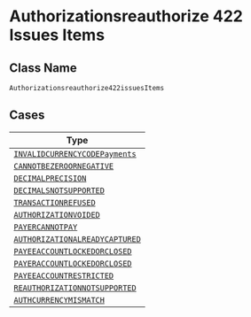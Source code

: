 
# Authorizationsreauthorize 422 Issues Items

## Class Name

`Authorizationsreauthorize422issuesItems`

## Cases

| Type |
|  --- |
| [`INVALIDCURRENCYCODEPayments`](../../../doc/models/invalidcurrencycode-payments.md) |
| [`CANNOTBEZEROORNEGATIVE`](../../../doc/models/cannotbezeroornegative.md) |
| [`DECIMALPRECISION`](../../../doc/models/decimalprecision.md) |
| [`DECIMALSNOTSUPPORTED`](../../../doc/models/decimalsnotsupported.md) |
| [`TRANSACTIONREFUSED`](../../../doc/models/transactionrefused.md) |
| [`AUTHORIZATIONVOIDED`](../../../doc/models/authorizationvoided.md) |
| [`PAYERCANNOTPAY`](../../../doc/models/payercannotpay.md) |
| [`AUTHORIZATIONALREADYCAPTURED`](../../../doc/models/authorizationalreadycaptured.md) |
| [`PAYEEACCOUNTLOCKEDORCLOSED`](../../../doc/models/payeeaccountlockedorclosed.md) |
| [`PAYERACCOUNTLOCKEDORCLOSED`](../../../doc/models/payeraccountlockedorclosed.md) |
| [`PAYEEACCOUNTRESTRICTED`](../../../doc/models/payeeaccountrestricted.md) |
| [`REAUTHORIZATIONNOTSUPPORTED`](../../../doc/models/reauthorizationnotsupported.md) |
| [`AUTHCURRENCYMISMATCH`](../../../doc/models/authcurrencymismatch.md) |

